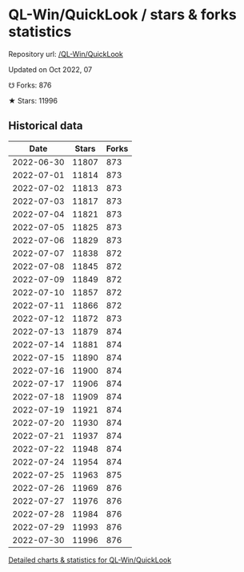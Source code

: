# QL-Win/QuickLook / stars & forks statistics

Repository url: [/QL-Win/QuickLook](https://github.com/QL-Win/QuickLook)

Updated on Oct 2022, 07

☋ Forks: 876

★ Stars: 11996

## Historical data
| Date | Stars | Forks |
|------|-------|-------|
| 2022-06-30 | 11807 | 873 | 
| 2022-07-01 | 11814 | 873 | 
| 2022-07-02 | 11813 | 873 | 
| 2022-07-03 | 11817 | 873 | 
| 2022-07-04 | 11821 | 873 | 
| 2022-07-05 | 11825 | 873 | 
| 2022-07-06 | 11829 | 873 | 
| 2022-07-07 | 11838 | 872 | 
| 2022-07-08 | 11845 | 872 | 
| 2022-07-09 | 11849 | 872 | 
| 2022-07-10 | 11857 | 872 | 
| 2022-07-11 | 11866 | 872 | 
| 2022-07-12 | 11872 | 873 | 
| 2022-07-13 | 11879 | 874 | 
| 2022-07-14 | 11881 | 874 | 
| 2022-07-15 | 11890 | 874 | 
| 2022-07-16 | 11900 | 874 | 
| 2022-07-17 | 11906 | 874 | 
| 2022-07-18 | 11909 | 874 | 
| 2022-07-19 | 11921 | 874 | 
| 2022-07-20 | 11930 | 874 | 
| 2022-07-21 | 11937 | 874 | 
| 2022-07-22 | 11948 | 874 | 
| 2022-07-24 | 11954 | 874 | 
| 2022-07-25 | 11963 | 875 | 
| 2022-07-26 | 11969 | 876 | 
| 2022-07-27 | 11976 | 876 | 
| 2022-07-28 | 11984 | 876 | 
| 2022-07-29 | 11993 | 876 | 
| 2022-07-30 | 11996 | 876 | 


[Detailed charts & statistics for QL-Win/QuickLook](https://reviewgithub.com/rep/QL-Win/QuickLook)
